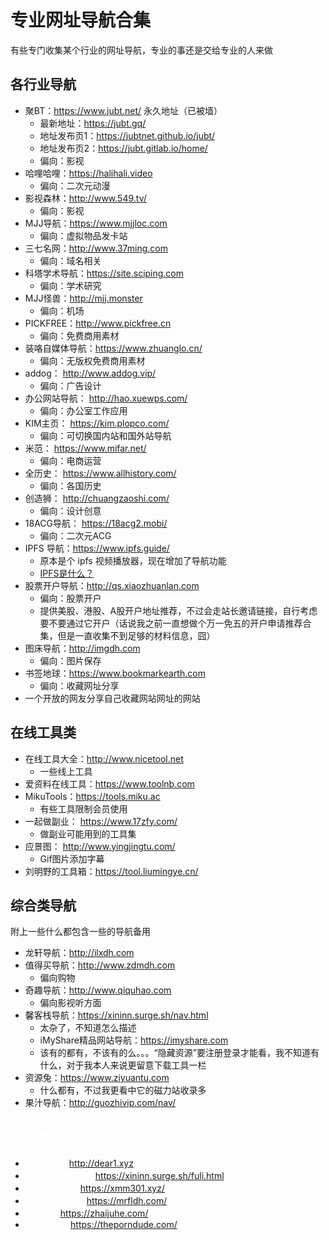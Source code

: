 # 专业网址导航合集
有些专门收集某个行业的网址导航，专业的事还是交给专业的人来做
 
## 各行业导航
* 聚BT：https://www.jubt.net/ 永久地址（已被墙）
    * 最新地址：https://jubt.gq/
    * 地址发布页1：https://jubtnet.github.io/jubt/
    * 地址发布页2：https://jubt.gitlab.io/home/
    * 偏向：影视
* 哈哩哈哩：https://halihali.video
    * 偏向：二次元动漫
* 影视森林：http://www.549.tv/
    * 偏向：影视
* MJJ导航：https://www.mjjloc.com
    * 偏向：虚拟物品发卡站
* 三七名网：http://www.37ming.com
    * 偏向：域名相关
* 科塔学术导航：https://site.sciping.com
    * 偏向：学术研究
* MJJ怪兽：http://mjj.monster
    * 偏向：机场
* PICKFREE：http://www.pickfree.cn
    * 偏向：免费商用素材
* 装咯自媒体导航：https://www.zhuanglo.cn/
    * 偏向：无版权免费商用素材
* addog： http://www.addog.vip/
    * 偏向：广告设计
* 办公网站导航： http://hao.xuewps.com/
    * 偏向：办公室工作应用
* KIM主页： https://kim.plopco.com/
    * 偏向：可切换国内站和国外站导航
* 米范： https://www.mifar.net/
    * 偏向：电商运营
* 全历史： https://www.allhistory.com/
    * 偏向：各国历史
* 创造狮： http://chuangzaoshi.com/
    * 偏向：设计创意
* 18ACG导航： https://18acg2.mobi/
    * 偏向：二次元ACG
* IPFS 导航：https://www.ipfs.guide/
    * 原本是个 ipfs 视频播放器，现在增加了导航功能
    * [IPFS是什么？](https://zhuanlan.zhihu.com/p/129894564)
* 股票开户导航：http://qs.xiaozhuanlan.com
    * 偏向：股票开户
    * 提供美股、港股、A股开户地址推荐，不过会走站长邀请链接，自行考虑要不要通过它开户（话说我之前一直想做个万一免五的开户申请推荐合集，但是一直收集不到足够的材料信息，囧）
* 图床导航：http://imgdh.com
    * 偏向：图片保存
* 书签地球：https://www.bookmarkearth.com
    * 偏向：收藏网址分享
* 一个开放的网友分享自己收藏网站网址的网站
## 在线工具类
* 在线工具大全：http://www.nicetool.net
    * 一些线上工具
* 爱资料在线工具：https://www.toolnb.com
* MikuTools：https://tools.miku.ac
    * 有些工具限制会员使用
* 一起做副业： https://www.17zfy.com/
    * 做副业可能用到的工具集
* 应景图： http://www.yingjingtu.com/
    * Gif图片添加字幕
* 刘明野的工具箱：https://tool.liumingye.cn/
## 综合类导航
附上一些什么都包含一些的导航备用
 
* 龙轩导航：http://ilxdh.com
* 值得买导航：http://www.zdmdh.com
    * 偏向购物
* 奇趣导航：http://www.qiquhao.com
    * 偏向影视听方面
* 馨客栈导航：https://xininn.surge.sh/nav.html
    * 太杂了，不知道怎么描述
    * iMyShare精品网站导航：https://imyshare.com
    * 该有的都有，不该有的么。。。“隐藏资源”要注册登录才能看，我不知道有什么，对于我本人来说更留意下载工具一栏
* 资源兔：https://www.ziyuantu.com
    * 什么都有，不过我更看中它的磁力站收录多
* 果汁导航：http://guozhivip.com/nav/

## <font  color="white">大人类</font>
* <font color="white">蓝色导航：http://dear1.xyz 偏向大人世界 </font>
* <font color="white">馨客栈福利导航：https://xininn.surge.sh/fuli.html 偏向大人世界 </font>
* <font color="white">小猫猫导航： https://xmm301.xyz/ </font>
* <font color="white">每日福利导航：https://mrfldh.com/ </font>
* <font color="white">宅聚合：https://zhaijuhe.com/ 宅男们的福利网址导航</font>
* <font color="white">porndude: https://theporndude.com/ </font>
